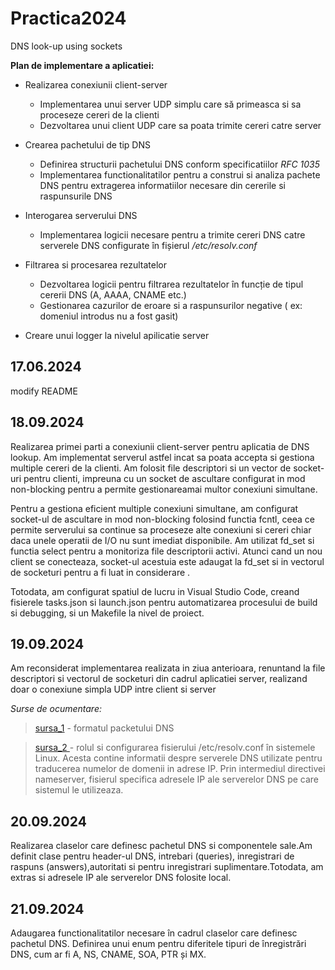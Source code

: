 # Practica2024
DNS look-up using sockets

**Plan de implementare a aplicatiei:**

- Realizarea conexiunii client-server 
  - Implementarea unui server UDP simplu care să primeasca si sa proceseze cereri de la clienti 
  - Dezvoltarea unui client UDP care sa poata trimite cereri catre server
  
- Crearea pachetului de tip DNS     
  - Definirea structurii pachetului DNS conform specificatiilor *RFC 1035*
  - Implementarea functionalitatilor pentru a construi si analiza pachete DNS pentru extragerea informatiilor necesare din cererile si raspunsurile DNS
    
-   Interogarea serverului DNS
    - Implementarea logicii necesare pentru a trimite cereri DNS catre serverele DNS configurate în fișierul */etc/resolv.conf*
  
- Filtrarea si procesarea rezultatelor  
    - Dezvoltarea logicii pentru filtrarea rezultatelor în funcție de tipul cererii DNS (A, AAAA, CNAME etc.)
    - Gestionarea cazurilor de eroare si a raspunsurilor negative ( ex: domeniul introdus nu a fost gasit)
- Creare unui logger la nivelul apilicatie server
  
## 17.06.2024

modify README


## 18.09.2024

Realizarea primei parti a conexiunii client-server pentru aplicatia de DNS lookup. Am implementat serverul astfel incat sa poata accepta si gestiona multiple cereri de la clienti. Am folosit file descriptori si un vector de socket-uri pentru clienti, impreuna cu un socket de ascultare configurat in mod non-blocking pentru a permite gestionareamai multor conexiuni simultane. 

Pentru a gestiona eficient multiple conexiuni simultane, am configurat socket-ul de ascultare in mod non-blocking folosind functia fcntl, ceea ce permite serverului sa continue sa proceseze alte conexiuni si cereri chiar daca unele operatii de I/O nu sunt imediat disponibile. Am utilizat fd_set si functia select pentru a monitoriza file descriptorii activi. Atunci cand un nou client se conecteaza, socket-ul acestuia este adaugat la fd_set si in vectorul de socketuri pentru a fi luat in considerare .

Totodata, am configurat spatiul de lucru in Visual Studio Code, creand fisierele tasks.json si launch.json pentru automatizarea procesului de build si debugging, si un Makefile la nivel de proiect.

## 19.09.2024

Am reconsiderat implementarea realizata in ziua anterioara, renuntand la file descriptori si vectorul de socketuri din cadrul aplicatiei server, realizand doar o conexiune simpla UDP intre client si server 

*Surse de ocumentare:*

>[ sursa_1](https://mislove.org/teaching/cs4700/spring11/handouts/project1-primer.pdf) -  formatul packetului DNS 
 
 >[ sursa_2 ](https://www.baeldung.com/linux/etc-resolv-conf-file) - rolul si configurarea fisierului /etc/resolv.conf în sistemele Linux. Acesta contine informatii despre serverele DNS utilizate pentru traducerea numelor de domenii in adrese IP. Prin intermediul directivei nameserver, fisierul specifica adresele IP ale serverelor DNS pe care sistemul le utilizeaza.

 ## 20.09.2024

 Realizarea claselor care definesc pachetul DNS si componentele sale.Am definit clase pentru header-ul DNS, intrebari (queries), inregistrari de raspuns (answers),autoritati si pentru inregistrari suplimentare.Totodata, am extras si adresele IP ale serverelor DNS folosite local.

 ## 21.09.2024

 Adaugarea functionalitatilor necesare în cadrul claselor care definesc pachetul DNS. Definirea unui enum pentru diferitele tipuri de înregistrări DNS, cum ar fi A, NS, CNAME, SOA, PTR și MX.